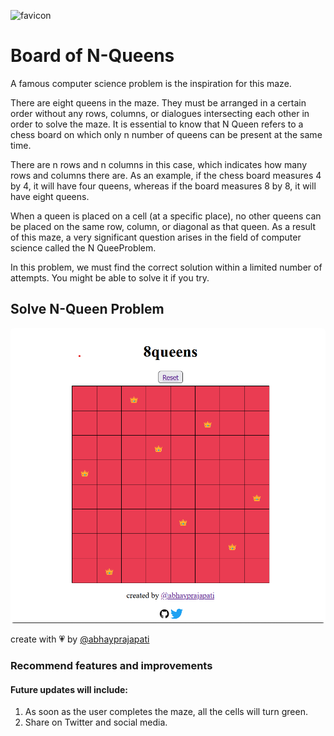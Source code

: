 ![favicon](./assets/favicon.ico)
# Board of N-Queens
A famous computer science problem is the inspiration for this maze.

There are eight queens in the maze. They must be arranged in a certain order without any rows, columns, or dialogues intersecting each other in order to solve the maze.
It is essential to know that N Queen refers to a chess board on which only n number of queens can be present at the same time.

There are n rows and n columns in this case, which indicates how many rows and columns there are. As an example, if the chess board measures 4 by 4, it will have four queens, whereas if the board measures 8 by 8, it will have eight queens. 

When a queen is placed on a cell (at a specific place), no other queens can be placed on the same row, column, or diagonal as that queen. As a result of this maze, a very significant question arises in the field of computer science called the N QueeProblem.

In this problem, we must find the correct solution within a limited number of attempts. You might be able to solve it if you try.
## Solve N-Queen Problem
<img src="./assets/maze.png" alt="maze"
style="border-radius: 5px;"/>

create with 💗 by [@abhayprajapati](https://twitter.com/abhayprajapati_)

### Recommend features and improvements 
#### Future updates will include:
1. As soon as the user completes the maze, all the cells will turn green.
2. Share on Twitter and social media.